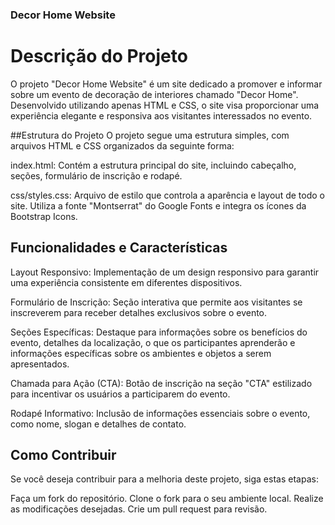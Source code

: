 ### Decor Home Website

# Descrição do Projeto
O projeto "Decor Home Website" é um site dedicado a promover e informar sobre um evento de decoração de interiores chamado "Decor Home". Desenvolvido utilizando apenas HTML e CSS, o site visa proporcionar uma experiência elegante e responsiva aos visitantes interessados no evento.

##Estrutura do Projeto
O projeto segue uma estrutura simples, com arquivos HTML e CSS organizados da seguinte forma:

index.html: Contém a estrutura principal do site, incluindo cabeçalho, seções, formulário de inscrição e rodapé.

css/styles.css: Arquivo de estilo que controla a aparência e layout de todo o site. Utiliza a fonte "Montserrat" do Google Fonts e integra os ícones da Bootstrap Icons.

## Funcionalidades e Características
Layout Responsivo: Implementação de um design responsivo para garantir uma experiência consistente em diferentes dispositivos.

Formulário de Inscrição: Seção interativa que permite aos visitantes se inscreverem para receber detalhes exclusivos sobre o evento.

Seções Específicas: Destaque para informações sobre os benefícios do evento, detalhes da localização, o que os participantes aprenderão e informações específicas sobre os ambientes e objetos a serem apresentados.

Chamada para Ação (CTA): Botão de inscrição na seção "CTA" estilizado para incentivar os usuários a participarem do evento.

Rodapé Informativo: Inclusão de informações essenciais sobre o evento, como nome, slogan e detalhes de contato.

## Como Contribuir
Se você deseja contribuir para a melhoria deste projeto, siga estas etapas:

Faça um fork do repositório.
Clone o fork para o seu ambiente local.
Realize as modificações desejadas.
Crie um pull request para revisão.
